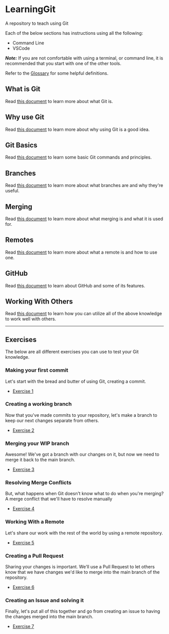 # LearningGit

A repository to teach using Git

Each of the below sections has instructions using all the following:

- Command Line
- VSCode

***Note:*** If you are not comfortable with using a terminal, or command line,
it is recommended that you start with one of the other tools.

Refer to the [Glossary](Glossary.md) for some helpful definitions.

## What is Git

Read [this document](1-WhatIsGit.md) to learn more about what Git is.

## Why use Git

Read [this document](2-WhyUseGit.md) to learn more about why using Git is a good idea.

## Git Basics

Read [this document](3-GitBasics.md) to learn some basic Git commands and principles.

## Branches

Read [this document](4-Branches.md) to learn more about what branches are and why they're useful.

## Merging

Read [this document](5-Merging.md) to learn more about what merging is and what it is used for.

## Remotes

Read [this document](6-Remotes.md) to learn more about what a remote is and how to use one.

## GitHub

Read [this document](7-GitHub.md) to learn about GitHub and some of its features.

## Working With Others

Read [this document](8-WorkingWithOthers.md) to learn how you can utilize all of the above knowledge to work well with others.

-----------

## Exercises

The below are all different exercises you can use to test your Git knowledge.

### Making your first commit

Let's start with the bread and butter of using Git, creating a commit.

- [Exercise 1](Exercises/E1-FirstCommit.md)

### Creating a working branch

Now that you've made commits to your repository, let's make a branch to keep our
next changes separate from others.

- [Exercise 2](Exercises/E2-CreatingABranch.md)

### Merging your WIP branch

Awesome! We've got a branch with our changes on it, but now we need to merge it
back to the main branch.

- [Exercise 3](Exercises/E3-Merging.md)

### Resolving Merge Conflicts

But, what happens when Git doesn't know what to do when you're merging? A merge
conflict that we'll have to resolve manually

- [Exercise 4](Exercises/E4-MergeConflicts.md)

### Working With a Remote

Let's share our work with the rest of the world by using a remote repository.

- [Exercise 5](Exercises/E5-WorkingWithRemotes.md)

### Creating a Pull Request

Sharing your changes is important. We'll use a Pull Request to let others know that
we have changes we'd like to merge into the main branch of the repository.

- [Exercise 6](Exercises/E6-PullRequests.md)

### Creating an Issue and solving it

Finally, let's put all of this together and go from creating an issue to having
the changes merged into the main branch.

- [Exercise 7](Exercises/E7-ResolvingAnIssue.md)
